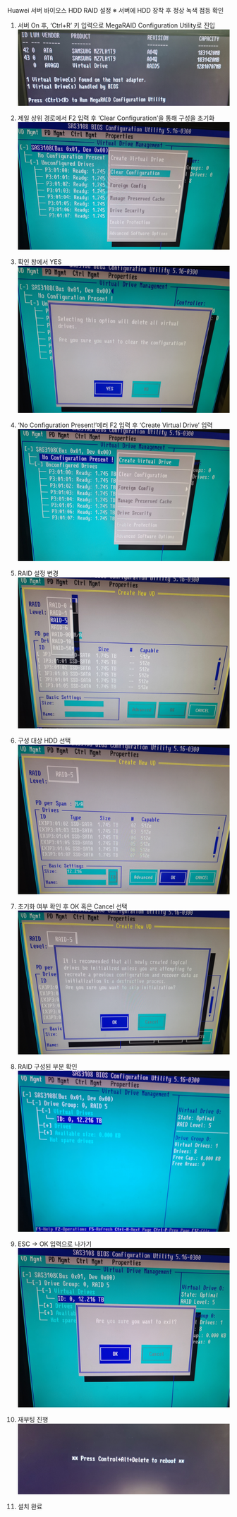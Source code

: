 Huawei 서버 바이오스 HDD RAID 설정
※ 서버에 HDD 장착 후 정상 녹색 점등 확인

1. 서버 On 후, ‘Ctrl+R’ 키 입력으로 MegaRAID Configuration Utility로 진입
![h1](https://github.com/hugo0762/SE/blob/main/Server_RAID/images/h1.png)

2. 제일 상위 경로에서 F2 입력 후 ‘Clear Configuration’을 통해 구성을 초기화
![h2](https://github.com/hugo0762/SE/blob/main/Server_RAID/images/h2.png)


3. 확인 창에서 YES <br>
![h3](https://github.com/hugo0762/SE/blob/main/Server_RAID/images/h3.png)

4. ‘No Configuration Present!’에러 F2 입력 후 ‘Create Virtual Drive’ 입력
![h4](https://github.com/hugo0762/SE/blob/main/Server_RAID/images/h4.png)

5. RAID 설정 변경
![h5](https://github.com/hugo0762/SE/blob/main/Server_RAID/images/h5.png)

6. 구성 대상 HDD 선택 
![h6](https://github.com/hugo0762/SE/blob/main/Server_RAID/images/h6.png)

7. 초기화 여부 확인 후 OK 혹은 Cancel 선택
![h7](https://github.com/hugo0762/SE/blob/main/Server_RAID/images/h7.png)

8. RAID 구성된 부분 확인
![h8](https://github.com/hugo0762/SE/blob/main/Server_RAID/images/h8.png)

9. ESC -> OK 입력으로 나가기
![h9](https://github.com/hugo0762/SE/blob/main/Server_RAID/images/h9.png)

10. 재부팅 진행
![h10](https://github.com/hugo0762/SE/blob/main/Server_RAID/images/h10.png)

11. 설치 완료
